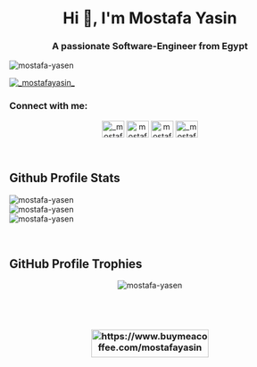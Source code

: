 <!--
- 👋 Hi, I’m @mostafa-yasen
- 👀 I’m very interested in coding.
- 🌱 I’m currently learning Node.js/Angular.js
- 💞️ I’m looking to collaborate on large mid-large projects in an Enterprise
- 📫 Reach me directly by sending to mostafa.a.yasin@gmail.com
-->
<!---
mostafa-yasen/mostafa-yasen is a ✨ special ✨ repository because its `README.md` (this file) appears on your GitHub profile.
You can click the Preview link to take a look at your changes.
--->

<h1 align="center">Hi 👋, I'm Mostafa Yasin</h1>
<h3 align="center">A passionate Software-Engineer from Egypt</h3>

<p align="left"> <img src="https://komarev.com/ghpvc/?username=mostafa-yasen&label=Profile%20views&color=0e75b6&style=flat" alt="mostafa-yasen" /> </p>


<p align="left"> <a href="https://twitter.com/_mostafayasin_" target="blank"><img src="https://img.shields.io/twitter/follow/_mostafayasin_?logo=twitter&style=for-the-badge" alt="_mostafayasin_" /></a> </p>


<h3 align="left">Connect with me:</h3>
<p align="center">
<a href="https://twitter.com/_mostafayasin_" target="blank"><img align="center" src="https://raw.githubusercontent.com/rahuldkjain/github-profile-readme-generator/master/src/images/icons/Social/twitter.svg" alt="_mostafayasin_" height="30" width="40" /></a>
<a href="https://linkedin.com/in/mostafa-yasin" target="blank"><img align="center" src="https://raw.githubusercontent.com/rahuldkjain/github-profile-readme-generator/master/src/images/icons/Social/linked-in-alt.svg" alt="mostafa-yasin" height="30" width="40" /></a>
<a href="https://fb.com/mostafa.yasin.2013" target="blank"><img align="center" src="https://raw.githubusercontent.com/rahuldkjain/github-profile-readme-generator/master/src/images/icons/Social/facebook.svg" alt="mostafa.yasin.2013" height="30" width="40" /></a>
<a href="https://instagram.com/_mostafayasin_" target="blank"><img align="center" src="https://raw.githubusercontent.com/rahuldkjain/github-profile-readme-generator/master/src/images/icons/Social/instagram.svg" alt="_mostafayasin_" height="30" width="40" /></a>
</p>

<br>
<h2>Github Profile Stats</h2>

<p align="left">
<img align="left" src="https://github-readme-stats.vercel.app/api/top-langs?username=mostafa-yasen&show_icons=true&locale=en&layout=compact&count_private=true" alt="mostafa-yasen" /></p>

<br>

<img align="center" src="https://github-readme-stats.vercel.app/api?username=mostafa-yasen&show_icons=true&locale=en" alt="mostafa-yasen" />

<br>
<img align="center" src="https://github-readme-streak-stats.herokuapp.com/?user=mostafa-yasen&" alt="mostafa-yasen" />
</p>

<br>
<h2>GitHub Profile Trophies</h2>
<p align="center">
<img src="https://github-profile-trophy.vercel.app/?username=mostafa-yasen&row=2&column=3" alt="mostafa-yasen" />
</p>

<br>
<br>
<h3 align="center">
<a href="https://www.buymeacoffee.com/mostafayasin">
<img align="center" src="https://cdn.buymeacoffee.com/buttons/v2/default-yellow.png" height="50" width="210" alt="https://www.buymeacoffee.com/mostafayasin" />
</a>
</h3>

<p>
<a > 

</a>
</p>
